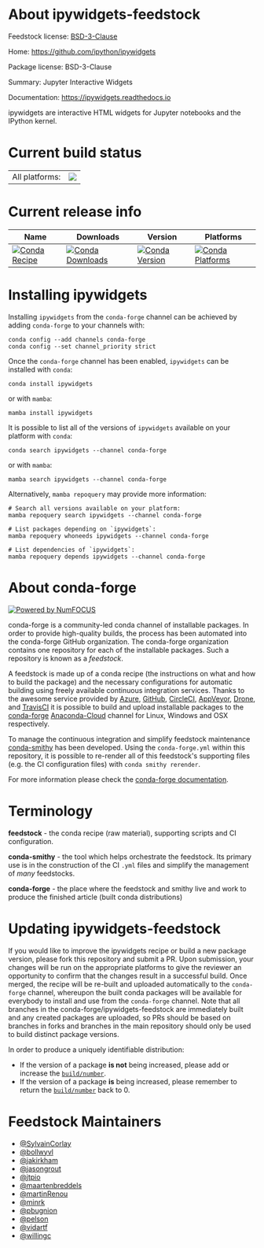 About ipywidgets-feedstock
==========================

Feedstock license: [BSD-3-Clause](https://github.com/conda-forge/ipywidgets-feedstock/blob/main/LICENSE.txt)

Home: https://github.com/ipython/ipywidgets

Package license: BSD-3-Clause

Summary: Jupyter Interactive Widgets

Documentation: https://ipywidgets.readthedocs.io

ipywidgets are interactive HTML widgets for Jupyter notebooks and the IPython kernel.


Current build status
====================


<table><tr><td>All platforms:</td>
    <td>
      <a href="https://dev.azure.com/conda-forge/feedstock-builds/_build/latest?definitionId=5921&branchName=main">
        <img src="https://dev.azure.com/conda-forge/feedstock-builds/_apis/build/status/ipywidgets-feedstock?branchName=main">
      </a>
    </td>
  </tr>
</table>

Current release info
====================

| Name | Downloads | Version | Platforms |
| --- | --- | --- | --- |
| [![Conda Recipe](https://img.shields.io/badge/recipe-ipywidgets-green.svg)](https://anaconda.org/conda-forge/ipywidgets) | [![Conda Downloads](https://img.shields.io/conda/dn/conda-forge/ipywidgets.svg)](https://anaconda.org/conda-forge/ipywidgets) | [![Conda Version](https://img.shields.io/conda/vn/conda-forge/ipywidgets.svg)](https://anaconda.org/conda-forge/ipywidgets) | [![Conda Platforms](https://img.shields.io/conda/pn/conda-forge/ipywidgets.svg)](https://anaconda.org/conda-forge/ipywidgets) |

Installing ipywidgets
=====================

Installing `ipywidgets` from the `conda-forge` channel can be achieved by adding `conda-forge` to your channels with:

```
conda config --add channels conda-forge
conda config --set channel_priority strict
```

Once the `conda-forge` channel has been enabled, `ipywidgets` can be installed with `conda`:

```
conda install ipywidgets
```

or with `mamba`:

```
mamba install ipywidgets
```

It is possible to list all of the versions of `ipywidgets` available on your platform with `conda`:

```
conda search ipywidgets --channel conda-forge
```

or with `mamba`:

```
mamba search ipywidgets --channel conda-forge
```

Alternatively, `mamba repoquery` may provide more information:

```
# Search all versions available on your platform:
mamba repoquery search ipywidgets --channel conda-forge

# List packages depending on `ipywidgets`:
mamba repoquery whoneeds ipywidgets --channel conda-forge

# List dependencies of `ipywidgets`:
mamba repoquery depends ipywidgets --channel conda-forge
```


About conda-forge
=================

[![Powered by
NumFOCUS](https://img.shields.io/badge/powered%20by-NumFOCUS-orange.svg?style=flat&colorA=E1523D&colorB=007D8A)](https://numfocus.org)

conda-forge is a community-led conda channel of installable packages.
In order to provide high-quality builds, the process has been automated into the
conda-forge GitHub organization. The conda-forge organization contains one repository
for each of the installable packages. Such a repository is known as a *feedstock*.

A feedstock is made up of a conda recipe (the instructions on what and how to build
the package) and the necessary configurations for automatic building using freely
available continuous integration services. Thanks to the awesome service provided by
[Azure](https://azure.microsoft.com/en-us/services/devops/), [GitHub](https://github.com/),
[CircleCI](https://circleci.com/), [AppVeyor](https://www.appveyor.com/),
[Drone](https://cloud.drone.io/welcome), and [TravisCI](https://travis-ci.com/)
it is possible to build and upload installable packages to the
[conda-forge](https://anaconda.org/conda-forge) [Anaconda-Cloud](https://anaconda.org/)
channel for Linux, Windows and OSX respectively.

To manage the continuous integration and simplify feedstock maintenance
[conda-smithy](https://github.com/conda-forge/conda-smithy) has been developed.
Using the ``conda-forge.yml`` within this repository, it is possible to re-render all of
this feedstock's supporting files (e.g. the CI configuration files) with ``conda smithy rerender``.

For more information please check the [conda-forge documentation](https://conda-forge.org/docs/).

Terminology
===========

**feedstock** - the conda recipe (raw material), supporting scripts and CI configuration.

**conda-smithy** - the tool which helps orchestrate the feedstock.
                   Its primary use is in the construction of the CI ``.yml`` files
                   and simplify the management of *many* feedstocks.

**conda-forge** - the place where the feedstock and smithy live and work to
                  produce the finished article (built conda distributions)


Updating ipywidgets-feedstock
=============================

If you would like to improve the ipywidgets recipe or build a new
package version, please fork this repository and submit a PR. Upon submission,
your changes will be run on the appropriate platforms to give the reviewer an
opportunity to confirm that the changes result in a successful build. Once
merged, the recipe will be re-built and uploaded automatically to the
`conda-forge` channel, whereupon the built conda packages will be available for
everybody to install and use from the `conda-forge` channel.
Note that all branches in the conda-forge/ipywidgets-feedstock are
immediately built and any created packages are uploaded, so PRs should be based
on branches in forks and branches in the main repository should only be used to
build distinct package versions.

In order to produce a uniquely identifiable distribution:
 * If the version of a package **is not** being increased, please add or increase
   the [``build/number``](https://docs.conda.io/projects/conda-build/en/latest/resources/define-metadata.html#build-number-and-string).
 * If the version of a package **is** being increased, please remember to return
   the [``build/number``](https://docs.conda.io/projects/conda-build/en/latest/resources/define-metadata.html#build-number-and-string)
   back to 0.

Feedstock Maintainers
=====================

* [@SylvainCorlay](https://github.com/SylvainCorlay/)
* [@bollwyvl](https://github.com/bollwyvl/)
* [@jakirkham](https://github.com/jakirkham/)
* [@jasongrout](https://github.com/jasongrout/)
* [@jtpio](https://github.com/jtpio/)
* [@maartenbreddels](https://github.com/maartenbreddels/)
* [@martinRenou](https://github.com/martinRenou/)
* [@minrk](https://github.com/minrk/)
* [@pbugnion](https://github.com/pbugnion/)
* [@pelson](https://github.com/pelson/)
* [@vidartf](https://github.com/vidartf/)
* [@willingc](https://github.com/willingc/)

